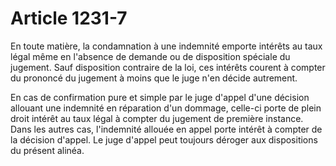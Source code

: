 # Article 1231-7

<p>En toute matière, la condamnation à une indemnité emporte intérêts au taux légal même en l'absence de demande ou de disposition spéciale du jugement. Sauf disposition contraire de la loi, ces intérêts courent à compter du prononcé du jugement à moins que le juge n'en décide autrement.</p><p>En cas de confirmation pure et simple par le juge d'appel d'une décision allouant une indemnité en réparation d'un dommage, celle-ci porte de plein droit intérêt au taux légal à compter du jugement de première instance. Dans les autres cas, l'indemnité allouée en appel porte intérêt à compter de la décision d'appel. Le juge d'appel peut toujours déroger aux dispositions du présent alinéa.</p>